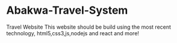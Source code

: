 # Abakwa-Travel-System
Travel Website
This website should be build using the most recent technology,
html5,css3,js,nodejs and react and more!
